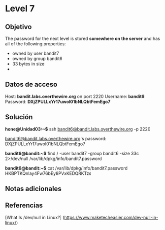# Level 7
## Objetivo
The password for the next level is stored **somewhere on the server** and has all of the following properties:

-   owned by user bandit7
-   owned by group bandit6
-   33 bytes in size
- 
## Datos de acceso
Host: **bandit.labs.overthewire.org** on port 2220
Username: **bandit6**
Password: **DXjZPULLxYr17uwoI01bNLQbtFemEgo7**

## Solución
**hone@Unidad03:~$** ssh bandit6@bandit.labs.overthewire.org -p 2220

bandit6@bandit.labs.overthewire.org's password: 
DXjZPULLxYr17uwoI01bNLQbtFemEgo7

**bandit6@bandit:~$** find / -user bandit7 -group bandit6 -size 33c 2>/dev/null
/var/lib/dpkg/info/bandit7.password

**bandit6@bandit:~$** cat /var/lib/dpkg/info/bandit7.password 
HKBPTKQnIay4Fw76bEy8PVxKEDQRKTzs

## Notas adicionales
## Referencias
[What Is /dev/null in Linux?] (https://www.maketecheasier.com/dev-null-in-linux/)